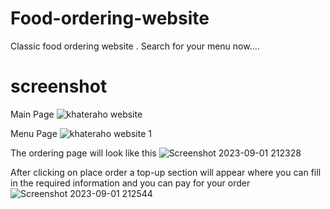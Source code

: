 # Food-ordering-website
Classic food ordering website . Search for your menu now....



# screenshot
Main Page 
![khateraho website](https://github.com/kartik432/Food-ordering-website/assets/80540292/fca60a5b-2444-4c25-99bf-9d63d8d3df99)

Menu Page
![khateraho website 1](https://github.com/kartik432/Food-ordering-website/assets/80540292/b4aefc59-463d-41e1-ba5f-a1eda8bba76a)

The ordering page will look like this
![Screenshot 2023-09-01 212328](https://github.com/kartik432/Food-ordering-website/assets/80540292/344040e7-a94d-4b01-a73d-557457b4ed2b)

After clicking on place order a top-up section will appear where you can fill in the required information and you can pay for your order
![Screenshot 2023-09-01 212544](https://github.com/kartik432/Food-ordering-website/assets/80540292/d47b91a7-d249-4ba6-a65f-211daed31991)

